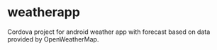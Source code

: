 weatherapp
==========

Cordova project for android weather app with forecast based on data provided by OpenWeatherMap.